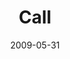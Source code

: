 ---
layout: message
category: message
series: "Roadmap For A Revolution"
title: "Call"
date: 2009-05-31
audio-description: "Brian Tome, Jason Singh and Will and Beth Skillman discuss what a \"call\" is and how we obey it."
audio: "http://s3.amazonaws.com/crossroadsaudiomessages/Roadmap3.mp3"
audio-title: "Call"
audio-duration: "38:11"
video-description: "Brian Tome, Jason Singh and Will and Beth Skillman discuss what a \"call\" is and how we obey it."
video-title: "Call"
video: "https://s3.amazonaws.com/crossroadsvideomessages/Roadmap3.mp4"
video-poster: "https://www.crossroads.net/uploadedfiles/Roadmap3-still.jpg"
program-description: ""
program: "http://www.crossroads.net/players/media/hq/0530_31Program.pdf"
program-title: "Call (Program)"
notes-description: " "
notes: "http://www.crossroads.net/players/media/hq/SN_05_30-31_09.pdf "
notes-title: "Call (Study Notes)"
---